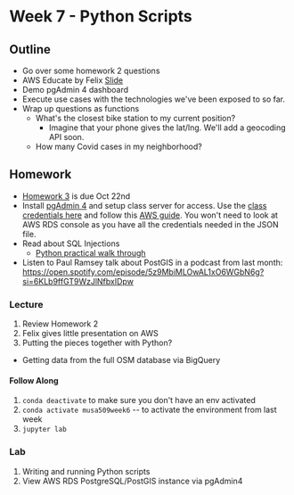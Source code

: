 # Week 7 - Python Scripts

## Outline

* Go over some homework 2 questions
* AWS Educate by Felix [Slide](https://docs.google.com/presentation/d/1L1HcyrfJf0JEf6POj8y5fRks3Ugt0szD7M-ceeC6bio/edit?usp=sharing)
* Demo pgAdmin 4 dashboard
* Execute use cases with the technologies we've been exposed to so far.
* Wrap up questions as functions
  * What's the closest bike station to my current position?
    * Imagine that your phone gives the lat/lng. We'll add a geocoding API soon.
  * How many Covid cases in my neighborhood?

## Homework

* [Homework 3](https://canvas.upenn.edu/courses/1533813/assignments/8421896?module_item_id=19270424) is due Oct 22nd
* Install [pgAdmin 4](https://www.pgadmin.org/download/) and setup class server for access. Use the [class credentials here](https://canvas.upenn.edu/files/89654914/download?download_frd=1) and follow this [AWS guide](https://docs.aws.amazon.com/AmazonRDS/latest/UserGuide/USER_ConnectToPostgreSQLInstance.html). You won't need to look at AWS RDS console as you have all the credentials needed in the JSON file.
* Read about SQL Injections
  * [Python practical walk through](https://realpython.com/prevent-python-sql-injection/)
* Listen to Paul Ramsey talk about PostGIS in a podcast from last month: <https://open.spotify.com/episode/5z9MbiMLOwAL1xO6WGbN6g?si=6KLb9ffGT9WzJlNfbxIDpw>

### Lecture

1. Review Homework 2
2. Felix gives little presentation on AWS
3. Putting the pieces together with Python?
  * Getting data from the full OSM database via BigQuery


#### Follow Along

1. `conda deactivate` to make sure you don't have an env activated
2. `conda activate musa509week6` -- to activate the environment from last week
3. `jupyter lab`


### Lab

1. Writing and running Python scripts
2. View AWS RDS PostgreSQL/PostGIS instance via pgAdmin4
